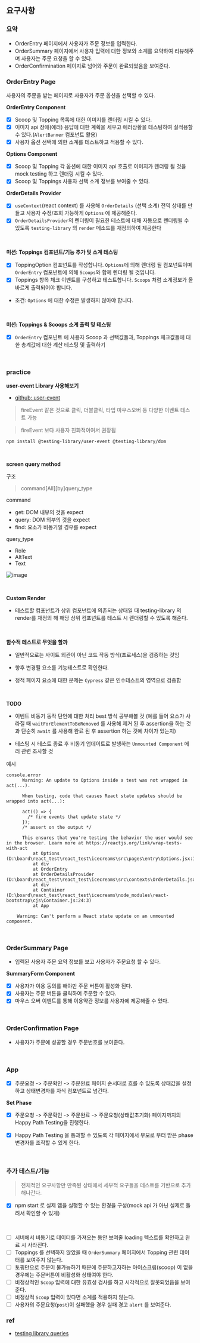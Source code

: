 ## 요구사항

### 요약

- OrderEntry 페이지에서 사용자가 주문 정보를 입력한다.
- OrderSummary 페이지에서 사용자 입력에 대한 정보와 소계를 요약하여 리뷰해주며 사용자는 주문 요청을 할 수 있다.
- OrderConfirmination 페이지로 넘어와 주문이 완료되었음을 보여준다.

### OrderEntry Page

사용자의 주문을 받는 페이지로 사용자가 주문 옵션을 선택할 수 있다.

**OrderEntry Component**

- [x] Scoop 및 Topping 목록에 대한 이미지를 렌더링 시킬 수 있다.
- [x] 이미지 api 장애(에러) 응답에 대한 계획을 세우고 에러상황을 테스팅하여 실적용할 수 있다.(`AlertBanner` 컴포넌트 활용)
- [x] 사용자 옵션 선택에 의한 소계를 테스트하고 적용할 수 있다.

**Options Component**

- [x] Scoop 및 Topping 각 옵션에 대한 이미지 api 호출로 이미지가 렌더링 될 것을 mock testing 하고 렌더링 시킬 수 있다.
- [x] Scoop 및 Toppings 사용자 선택 소계 정보를 보여줄 수 있다.

**OrderDetails Provider**

- [x] `useContext`(react context) 를 사용해 `OrderDetails` (선택 소계) 전역 상태를 만들고 사용자 수정/조회 가능하게 `Options` 에 제공해준다.
- [x] `OrderDetailsProvider`의 렌더링이 필요한 테스트에 대해 자동으로 렌더링될 수 있도록 `testing-library` 의 `render` 메소드를 재정의하여 제공한다

<br>

**미션: Toppings 컴포넌트/기능 추가 및 소계 테스팅**

- [x] ToppingOption 컴포넌트를 작성합니다. `Options`에 의해 렌더링 될 컴포넌트이며 `OrderEntry` 컴포넌트에 의해 `Scoops`와 함께 렌더링 될 것입니다.
- [x] Toppings 항목 체크 이벤트를 구성하고 테스트합니다. `Scoops` 처럼 소계정보가 올바르게 출력되어야 합니다.

- 조건: `Options` 에 대한 수정은 발생하지 않아야 합니다.

<br>

**미션: Toppings & Scoops 소계 출력 및 테스팅**

- [x] `OrderEntry` 컴포넌트 에 사용자 Scoop 과 선택값들과, Toppings 체크값들에 대한 총계값에 대한 계산 테스팅 및 출력하기

<br>

### practice

**user-event Library 사용해보기**

- [github: user-event](https://github.com/testing-library/user-event)

> fireEvent 같은 것으로 클릭, 더블클릭, 타입 마우스오버 등 다양한 이벤트 테스트 가능

> fireEvent 보다 사용자 친화적이여서 권장됨

```shell
npm install @testing-library/user-event @testing-library/dom
```

<br>

**screen query method**

구조

> command[All][by]query_type

command

- get: DOM 내부의 것을 expect
- query: DOM 외부의 것을 expect
- find: 요소가 비동기일 경우를 expect

query_type

- Role
- AltText
- Text

![image](https://user-images.githubusercontent.com/76927397/188597550-7a296b93-c0a8-42c0-ac45-c8203f084d9c.png)

<br>

**Custom Render**

- 테스트할 컴포넌트가 상위 컴포넌트에 의존되는 상태일 때 testing-library 의 render를 재정의 해 해당 상위 컴포넌트를 테스트 시 렌더링할 수 있도록 해준다.

<br>

**함수적 테스트로 무엇을 할까**

- 일반적으로는 사이트 외관이 아닌 코드 작동 방식(프로세스)을 검증하는 것임

- 향후 변경될 요소를 기능테스트로 확인한다.

- 정적 페이지 요소에 대한 문제는 `Cypress` 같은 인수테스트의 영역으로 검증함

<br>

**TODO**

- 이벤트 비동기 동작 단언에 대한 처리 best 방식 공부해볼 것 (예를 들어 요소가 사라질 때 `waitForElementToBeRemoved` 를 사용해 제거 된 후 assertion을 하는 것과 단순히 `await` 를 사용해 완료 된 후 assertion 하는 것에 차이가 있는지)

- 테스팅 시 테스트 종료 후 비동기 업데이트로 발생하는 `Unmounted Component` 에러 관련 조사할 것

예시

```
console.error
      Warning: An update to Options inside a test was not wrapped in act(...).

      When testing, code that causes React state updates should be wrapped into act(...):

      act(() => {
        /* fire events that update state */
      });
      /* assert on the output */

      This ensures that you're testing the behavior the user would see in the browser. Learn more at https://reactjs.org/link/wrap-tests-with-act
          at Options (D:\board\react_test\react_test\icecreams\src\pages\entry\Options.jsx:11:20)
          at div
          at OrderEntry
          at OrderDetailsProvider (D:\board\react_test\react_test\icecreams\src\contexts\OrderDetails.jsx:40:43)
          at div
          at Container (D:\board\react_test\react_test\icecreams\node_modules\react-bootstrap\cjs\Container.js:24:3)
          at App
```

```
    Warning: Can't perform a React state update on an unmounted component.
```

<br>

### OrderSummary Page

- 입력된 사용자 주문 요약 정보를 보고 사용자가 주문요청 할 수 있다.

**SummaryForm Component**

- [x] 사용자가 이용 동의를 해야만 주문 버튼이 활성화 된다.
- [x] 사용자는 주문 버튼을 클릭하여 주문할 수 있다.
- [x] 마우스 오버 이벤트를 통해 이용약관 정보를 사용자에 제공해줄 수 있다.

<br>

### OrderConfirmation Page

- 사용자가 주문에 성공할 경우 주문번호를 보여준다.

<br>

### App

- [x] 주문요청 -> 주문확인 -> 주문완료 페이지 순서대로 흐를 수 있도록 상태값을 설정하고 상태변경자를 자식 컴포넌트로 넘긴다.

**Set Phase**

- [x] 주문요청 -> 주문확인 -> 주문완료 -> 주문요청(상태값초기화) 페이지까지의 Happy Path Testing을 진행한다.

- [x] Happy Path Testing 을 통과할 수 있도록 각 페이지에서 부모로 부터 받은 phase 변경자를 조작할 수 있게 한다.

<br>

### 추가 테스트/기능

> 전체적인 요구사항만 만족된 상태에서 세부적 요구들을 테스트를 기반으로 추가해나간다.

- [x] npm start 로 실제 앱을 실행할 수 있는 환경을 구성(mock api 가 아닌 실제로 돌려서 확인할 수 있게)

<br>

- [ ] 서버에서 비동기로 데이터를 가져오는 동안 보여줄 loading 텍스트를 확인하고 완료 시 사라진다.
- [ ] Toppings 를 선택하지 않았을 때 `OrderSummary` 페이지에서 Topping 관련 데이터를 보여주지 않는다.
- [ ] 토핑만으로 주문이 불가능하기 때문에 주문하고자하는 아이스크림(scoop) 이 없을 경우에는 주문버튼이 비활성화 상태여야 한다.
- [ ] 비정상적인 `Scoop` 입력에 대한 유효성 검사를 하고 시각적으로 잘못되었음을 보여준다.
- [ ] 비정상적 `Scoop` 입력이 있다면 소계를 적용하지 않는다.
- [ ] 사용자의 주문요청(`post`)이 실패했을 경우 실패 경고 `alert` 를 보여준다.

### ref

- [testing library queries](https://testing-library.com/docs/dom-testing-library/api-queries)
